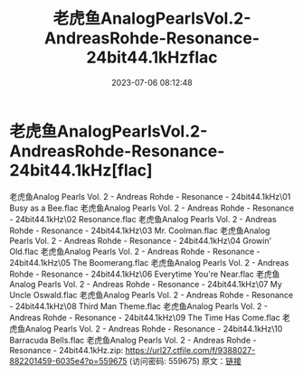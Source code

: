﻿---
title: 老虎鱼AnalogPearlsVol.2-AndreasRohde-Resonance-24bit44.1kHzflac
date: 2023-07-06 08:12:48
categories: 古典音乐、新世纪、纯音雅乐
tags: 纯音雅乐
---
# 老虎鱼AnalogPearlsVol.2-AndreasRohde-Resonance-24bit44.1kHz[flac]

老虎鱼Analog Pearls Vol. 2 - Andreas Rohde -
Resonance - 24bit44.1kHz\01 Busy as a Bee.flac
老虎鱼Analog Pearls Vol. 2 - Andreas Rohde - Resonance -
24bit44.1kHz\02 Resonance.flac
老虎鱼Analog Pearls Vol. 2 - Andreas Rohde - Resonance -
24bit44.1kHz\03 Mr. Coolman.flac
老虎鱼Analog Pearls Vol. 2 - Andreas Rohde - Resonance -
24bit44.1kHz\04 Growin' Old.flac
老虎鱼Analog Pearls Vol. 2 - Andreas Rohde - Resonance -
24bit44.1kHz\05 The Boomerang.flac
老虎鱼Analog Pearls Vol. 2 - Andreas Rohde - Resonance -
24bit44.1kHz\06 Everytime You're Near.flac
老虎鱼Analog Pearls Vol. 2 - Andreas Rohde - Resonance -
24bit44.1kHz\07 My Uncle Oswald.flac
老虎鱼Analog Pearls Vol. 2 - Andreas Rohde - Resonance -
24bit44.1kHz\08 Third Man Theme.flac
老虎鱼Analog Pearls Vol. 2 - Andreas Rohde - Resonance -
24bit44.1kHz\09 The Time Has Come.flac
老虎鱼Analog Pearls Vol. 2 - Andreas Rohde - Resonance -
24bit44.1kHz\10 Barracuda Bells.flac
老虎鱼Analog Pearls Vol. 2 - Andreas Rohde - Resonance -
24bit44.1kHz.zip: https://url27.ctfile.com/f/9388027-882201459-6035e4?p=559675
(访问密码: 559675)
原文：[链接](https://blog.sina.com.cn/s/blog_1647c7e76010312kz.html)